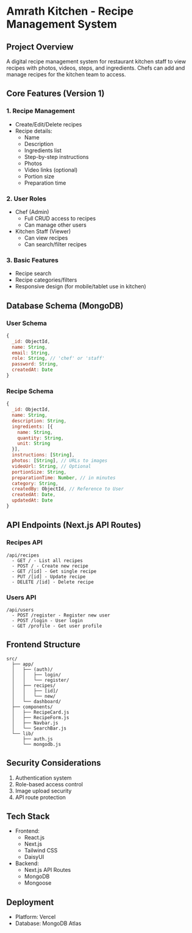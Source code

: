 # Amrath Kitchen - Recipe Management System

## Project Overview
A digital recipe management system for restaurant kitchen staff to view recipes with photos, videos, steps, and ingredients. Chefs can add and manage recipes for the kitchen team to access.

## Core Features (Version 1)

### 1. Recipe Management
- Create/Edit/Delete recipes
- Recipe details:
  - Name
  - Description
  - Ingredients list
  - Step-by-step instructions
  - Photos
  - Video links (optional)
  - Portion size
  - Preparation time

### 2. User Roles
- Chef (Admin)
  - Full CRUD access to recipes
  - Can manage other users
- Kitchen Staff (Viewer)
  - Can view recipes
  - Can search/filter recipes

### 3. Basic Features
- Recipe search
- Recipe categories/filters
- Responsive design (for mobile/tablet use in kitchen)

## Database Schema (MongoDB)

### User Schema
```javascript
{
  _id: ObjectId,
  name: String,
  email: String,
  role: String, // 'chef' or 'staff'
  password: String,
  createdAt: Date
}
```

### Recipe Schema
```javascript
{
  _id: ObjectId,
  name: String,
  description: String,
  ingredients: [{
    name: String,
    quantity: String,
    unit: String
  }],
  instructions: [String],
  photos: [String], // URLs to images
  videoUrl: String, // Optional
  portionSize: String,
  preparationTime: Number, // in minutes
  category: String,
  createdBy: ObjectId, // Reference to User
  createdAt: Date,
  updatedAt: Date
}
```

## API Endpoints (Next.js API Routes)

### Recipes API
```
/api/recipes
  - GET / - List all recipes
  - POST / - Create new recipe
  - GET /[id] - Get single recipe
  - PUT /[id] - Update recipe
  - DELETE /[id] - Delete recipe
```

### Users API
```
/api/users
  - POST /register - Register new user
  - POST /login - User login
  - GET /profile - Get user profile
```

## Frontend Structure
```
src/
  ├── app/
  │   ├── (auth)/
  │   │   ├── login/
  │   │   └── register/
  │   ├── recipes/
  │   │   ├── [id]/
  │   │   └── new/
  │   └── dashboard/
  ├── components/
  │   ├── RecipeCard.js
  │   ├── RecipeForm.js
  │   ├── Navbar.js
  │   └── SearchBar.js
  └── lib/
      ├── auth.js
      └── mongodb.js
```

## Security Considerations
1. Authentication system
2. Role-based access control
3. Image upload security
4. API route protection

## Tech Stack
- Frontend:
  - React.js
  - Next.js
  - Tailwind CSS
  - DaisyUI
- Backend:
  - Next.js API Routes
  - MongoDB
  - Mongoose

## Deployment
- Platform: Vercel
- Database: MongoDB Atlas 